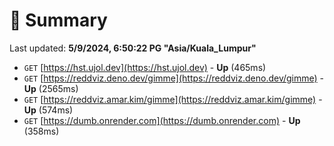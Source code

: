 # 📖 Summary
Last updated: **5/9/2024, 6:50:22 PG "Asia/Kuala_Lumpur"**

- `GET` [https://hst.ujol.dev](https://hst.ujol.dev) - **Up** (465ms)
- `GET` [https://reddviz.deno.dev/gimme](https://reddviz.deno.dev/gimme) - **Up** (2565ms)
- `GET` [https://reddviz.amar.kim/gimme](https://reddviz.amar.kim/gimme) - **Up** (574ms)
- `GET` [https://dumb.onrender.com](https://dumb.onrender.com) - **Up** (358ms)
